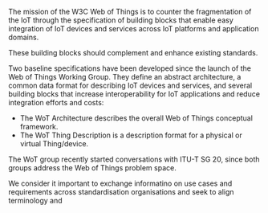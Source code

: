 The mission of the W3C Web of Things is to counter the fragmentation 
of the IoT through the specification of building blocks that enable 
easy integration of IoT devices and services across IoT platforms and application domains. 

These building blocks should complement and enhance existing standards.

Two baseline specifications have been developed since the launch of the Web of Things Working Group.
They define an abstract architecture, a common data format for describing IoT devices and services, 
and several building blocks that increase interoperability 
for IoT applications and reduce integration efforts and costs:

- The WoT Architecture describes the overall Web of Things conceptual framework.
- The WoT Thing Description is a description format for a physical or virtual Thing/device.

The WoT group recently started conversations with ITU-T SG 20, since both groups address 
the Web of Things problem space.

We consider it important to exchange informatino on use cases and requirements 
across standardisation organisations
and seek to align terminology and  
